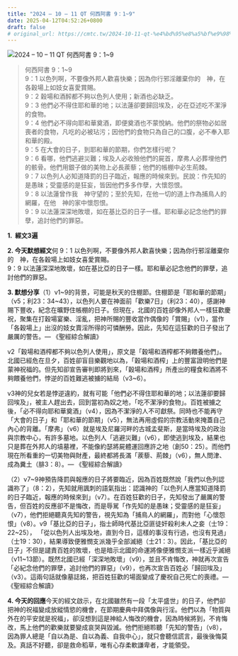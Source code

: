 ```yaml
---
title: "2024 – 10 – 11 QT 何西阿書 9：1~9"
date: 2025-04-12T04:52:26+0800
draft: false
# original_url: https://cmtc.tw/2024-10-11-qt-%e4%bd%95%e8%a5%bf%e9%98%bf%e6%9b%b8-9%ef%bc%9a19
---
```


![2024 – 10 – 11 QT 何西阿書 9：1\~9](/images/qt.jpg  "2024 – 10 – 11 QT 何西阿書 9：1\~9")

> 何西阿書 9：1\~9  
> 9：1 以色列啊，不要像外邦人歡喜快樂；因為你行邪淫離棄你的　神，在各穀場上如妓女喜愛賞賜。  
> 9：2 穀場和酒醡都不夠以色列人使用；新酒也必缺乏。  
> 9：3 他們必不得住耶和華的地；以法蓮卻要歸回埃及，必在亞述吃不潔淨的食物。  
> 9：4 他們必不得向耶和華奠酒，即便奠酒也不蒙悅納。他們的祭物必如居喪者的食物，凡吃的必被玷污；因他們的食物只為自己的口腹，必不奉入耶和華的殿。  
> 9：5 在大會的日子，到耶和華的節期，你們怎樣行呢？  
> 9：6 看哪，他們逃避災難；埃及人必收殮他們的屍首，摩弗人必葬埋他們的骸骨。他們用銀子做的美物上必長蒺藜；他們的帳棚中必生荊棘。  
> 9：7 以色列人必知道降罰的日子臨近，報應的時候來到。民說：作先知的是愚昧；受靈感的是狂妄，皆因他們多多作孽，大懷怨恨。  
> 9：8 以法蓮曾作我　神守望的；至於先知，在他一切的道上作為捕鳥人的網羅，在他　神的家中懷怨恨。  
> 9：9 以法蓮深深地敗壞，如在基比亞的日子一樣。耶和華必記念他們的罪孽，追討他們的罪惡。

**1.  經文3遍**

**2. 今天默想經文**何 9：1 以色列啊，不要像外邦人歡喜快樂；因為你行邪淫離棄你的　神，在各穀場上如妓女喜愛賞賜。  
9：9 以法蓮深深地敗壞，如在基比亞的日子一樣。耶和華必記念他們的罪孽，追討他們的罪惡。

**3. 默想分享**（1）v1\~9的背景，可能是秋天的住棚節。住棚節是「耶和華的節期」（v5；利23：34\~43），以色列人要在神面前「歡樂7日」（利23：40），感謝神賜下豐收，紀念在曠野住帳棚的日子。但現在，北國的百姓卻像外邦人一樣狂歡慶祝，聚集在打穀場宴樂、淫亂，把神所賜的豐收當作偶像的「賞賜」（v1），當作「各穀場上」出沒的妓女賣淫所得的可憐酬勞。因此，先知在這狂歡的日子發出了嚴厲的警告。— 《聖經綜合解讀》

v2「穀場和酒榨都不夠以色列人使用」，原文是「穀場和酒榨都不夠餵養他們」。北國已經危在旦夕，百姓卻盲目樂觀地以為，「穀場和酒榨」上的豐富證明他們是蒙神祝福的。但先知卻宣告審判即將到來，「穀場和酒榨」所產出的糧食和酒將不夠餵養他們，悖逆的百姓難逃被擄的結局（v3\~6）。

v3神的兒女若是悖逆違約，就有可能「他們必不得住耶和華的地；以法蓮卻要歸回埃及」，被主人趕出去，回到當初為奴之地，「吃不潔淨的食物」。百姓被擄之後，「必不得向耶和華奠酒」（v4），因為不潔淨的人不可獻祭。同時也不能再守「大會的日子」和「耶和華的節期」（v5），無法再用虛假的宗教活動來掩蓋自己內心的背離。「摩弗」（v6）就是埃及尼羅河畔的古城孟斐斯，是當時埃及的政治與宗教中心，有許多墓地。以色列人「逃避災難」（v6），即使逃到埃及，結果也只是葬在外邦人的墳墓裡，不能像約瑟將屍體運回應許之地（創50：25）。而他們現在所看重的一切美物與財產，最終都將長滿「蒺藜、荊棘」（v6），無人問津、成為糞土（腓3：8）。— 《聖經綜合解讀》

（2）v7\~9神預告降罰與報應的日子將要臨近，因為百姓既然說「我們以色列認識祢了」（8：2），先知就用諷刺的語氣指出：認識神的「以色列人應當知道降罰的日子臨近，報應的時候來到」（v7）。在百姓狂歡的日子，先知發出了嚴厲的警告，但百姓的反應卻不是悔改，而是辱駡「作先知的是愚昧；受靈感的是狂妄」（v7），他們拒絕聽真先知的警告，視先知為「捕鳥人的網羅」，而對他「心懷怨恨」（v8）。v9「基比亞的日子」，指士師時代基比亞匪徒奸殺利未人之妾（士19：22\~25）， 「從以色列人出埃及地，直到今日，這樣的事沒有行過，也沒有見過」（士19：30），結果導致便雅憫支派幾乎全部滅絕（士21：3）。因此，「基比亞的日子」不但是譴責百姓的敗壞，也是暗示北國的命運將像便雅憫支派一樣近乎滅絕（v11\~13節）。既然北國已經「深深地敗壞」（v9），並且不肯悔改，神就再次宣告「必紀念他們的罪孽，追討他們的罪惡」（v9），也再次宣告百姓必「歸回埃及」（v3）。這兩句話就像墓誌銘，把百姓狂歡的場面變成了慶祝自己死亡的喪禮。— 《聖經綜合解讀》

**4. 今天的回應**今天的經文啟示，在北國雖然有一段「太平盛世」的日子，他們卻把神的祝福變成放縱情慾的機會，在節期慶典中拜偶像與行淫。他們以為「物質與外在的平安就是祝福」，卻沒想到這是神給人悔改的機會，因為時候將到，不肯悔改，馬上他們的歡樂就要變成哀哭與毀滅。他們拒絕聆聽「先知的警告」（v8），因為罪人總是「自以為是、自以為義、自我中心」，就只會聽信謊言，最後後悔莫及。真話不好聽，卻是救命稻草，唯有心存柔軟謙卑者，才能領受。